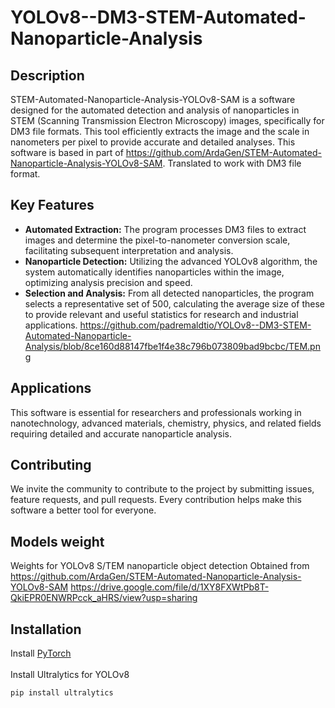 # YOLOv8--DM3-STEM-Automated-Nanoparticle-Analysis

## Description
STEM-Automated-Nanoparticle-Analysis-YOLOv8-SAM is a software designed for the automated detection and analysis of nanoparticles in STEM (Scanning Transmission Electron Microscopy) images, specifically for DM3 file formats. This tool efficiently extracts the image and the scale in nanometers per pixel to provide accurate and detailed analyses. This software is based in part of https://github.com/ArdaGen/STEM-Automated-Nanoparticle-Analysis-YOLOv8-SAM. Translated to work with DM3 file format.

## Key Features
- **Automated Extraction:** The program processes DM3 files to extract images and determine the pixel-to-nanometer conversion scale, facilitating subsequent interpretation and analysis.
- **Nanoparticle Detection:** Utilizing the advanced YOLOv8 algorithm, the system automatically identifies nanoparticles within the image, optimizing analysis precision and speed.
- **Selection and Analysis:** From all detected nanoparticles, the program selects a representative set of 500, calculating the average size of these to provide relevant and useful statistics for research and industrial applications.
https://github.com/padremaldtio/YOLOv8--DM3-STEM-Automated-Nanoparticle-Analysis/blob/8ce160d88147fbe1f4e38c796b073809bad9bcbc/TEM.png
## Applications
This software is essential for researchers and professionals working in nanotechnology, advanced materials, chemistry, physics, and related fields requiring detailed and accurate nanoparticle analysis.

## Contributing
We invite the community to contribute to the project by submitting issues, feature requests, and pull requests. Every contribution helps make this software a better tool for everyone.

## Models weight
Weights for YOLOv8 S/TEM nanoparticle object detection
Obtained from https://github.com/ArdaGen/STEM-Automated-Nanoparticle-Analysis-YOLOv8-SAM
https://drive.google.com/file/d/1XY8FXWtPb8T-QkiEPR0ENWRPcck_aHRS/view?usp=sharing

## Installation
Install [PyTorch](https://pytorch.org/get-started/locally/)
<br>
<br>
Install Ultralytics for YOLOv8
```
pip install ultralytics

